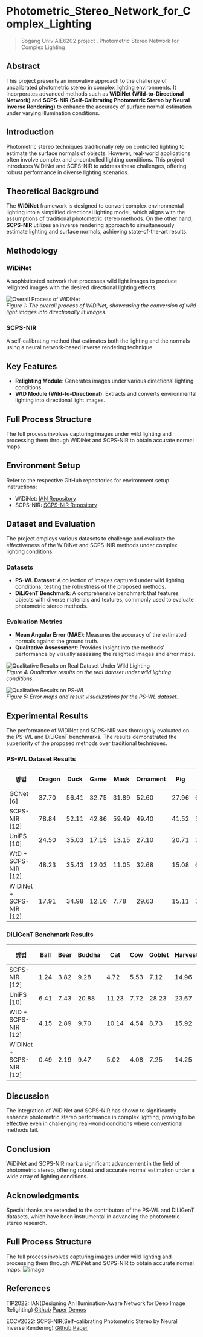 # Photometric_Stereo_Network_for_Complex_Lighting
> Sogang Univ AIE6202 project . Photometric Stereo Network for Complex Lighting

## Abstract
This project presents an innovative approach to the challenge of uncalibrated photometric stereo in complex lighting environments. It incorporates advanced methods such as **WiDiNet (Wild-to-Directional Network)** and **SCPS-NIR (Self-Calibrating Photometric Stereo by Neural Inverse Rendering)** to enhance the accuracy of surface normal estimation under varying illumination conditions.

## Introduction
Photometric stereo techniques traditionally rely on controlled lighting to estimate the surface normals of objects. However, real-world applications often involve complex and uncontrolled lighting conditions. This project introduces WiDiNet and SCPS-NIR to address these challenges, offering robust performance in diverse lighting scenarios.

## Theoretical Background
The **WiDiNet** framework is designed to convert complex environmental lighting into a simplified directional lighting model, which aligns with the assumptions of traditional photometric stereo methods. On the other hand, **SCPS-NIR** utilizes an inverse rendering approach to simultaneously estimate lighting and surface normals, achieving state-of-the-art results.

## Methodology
### WiDiNet
A sophisticated network that processes wild light images to produce relighted images with the desired directional lighting effects.

![Overall Process of WiDiNet](assets/Figure1.PNG)<br>
*Figure 1: The overall process of WiDiNet, showcasing the conversion of wild light images into directionally lit images.*

### SCPS-NIR
A self-calibrating method that estimates both the lighting and the normals using a neural network-based inverse rendering technique.

## Key Features
- **Relighting Module**: Generates images under various directional lighting conditions.
- **WtD Module (Wild-to-Directional)**: Extracts and converts environmental lighting into directional light images.

## Full Process Structure
The full process involves capturing images under wild lighting and processing them through WiDiNet and SCPS-NIR to obtain accurate normal maps.

## Environment Setup
Refer to the respective GitHub repositories for environment setup instructions:
- WiDiNet: [IAN Repository](https://github.com/NK-CS-ZZL/IAN)
- SCPS-NIR: [SCPS-NIR Repository](https://github.com/junxuan-li/SCPS-NIR)

## Dataset and Evaluation
The project employs various datasets to challenge and evaluate the effectiveness of the WiDiNet and SCPS-NIR methods under complex lighting conditions.

### Datasets
- **PS-WL Dataset**: A collection of images captured under wild lighting conditions, testing the robustness of the proposed methods.
- **DiLiGenT Benchmark**: A comprehensive benchmark that features objects with diverse materials and textures, commonly used to evaluate photometric stereo methods.

### Evaluation Metrics
- **Mean Angular Error (MAE)**: Measures the accuracy of the estimated normals against the ground truth.
- **Qualitative Assessment**: Provides insight into the methods' performance by visually assessing the relighted images and error maps.

![Qualitative Results on Real Dataset Under Wild Lighting](assets/Figure4.PNG)<br>
*Figure 4: Qualitative results on the real dataset under wild lighting conditions.*

![Qualitative Results on PS-WL](assets/Figure5.PNG)<br>
*Figure 5: Error maps and result visualizations for the PS-WL dataset.*

## Experimental Results
The performance of WiDiNet and SCPS-NIR was thoroughly evaluated on the PS-WL and DiLiGenT benchmarks. The results demonstrated the superiority of the proposed methods over traditional techniques.

### PS-WL Dataset Results

| 방법 | Dragon | Duck | Game | Mask | Ornament | Pig | Ring | Ring2 | 평균 MAE |
|------|--------|------|------|------|----------|-----|------|-------|----------|
| GCNet [6] | 37.70 | 56.41 | 32.75 | 31.89 | 52.60 | 27.96 | 62.51 | 67.83 | 46.21 |
| SCPS-NIR [12] | 78.84 | 52.11 | 42.86 | 59.49 | 49.40 | 41.52 | 54.92 | 46.31 | 53.18 |
| UniPS [10] | 24.50 | 35.03 | 17.15 | 13.15 | 27.10 | 20.71 | 39.24 | 28.28 | 25.65 |
| WtD + SCPS-NIR [12] | 48.23 | 35.43 | 12.03 | 11.05 | 32.68 | 15.08 | 64.58 | 30.73 | 31.23 |
| WiDiNet + SCPS-NIR [12] | 17.91 | 34.98 | 12.10 | 7.78 | 29.63 | 15.11 | 32.34 | 29.24 | 22.39 |

### DiLiGenT Benchmark Results

| 방법 | Ball | Bear | Buddha | Cat | Cow | Goblet | Harvest | Pot1 | Pot2 | Reading | 평균 MAE |
|------|------|------|--------|-----|-----|--------|---------|------|------|---------|----------|
| SCPS-NIR [12] | 1.24 | 3.82 | 9.28 | 4.72 | 5.53 | 7.12 | 14.96 | 6.73 | 6.50 | 10.54 | 7.05 |
| UniPS [10] | 6.41 | 7.43 | 20.88 | 11.23 | 7.72 | 28.23 | 23.67 | 11.41 | 9.80 | 20.08 | 14.69 |
| WtD + SCPS-NIR [12] | 4.15 | 2.89 | 9.70 | 10.14 | 4.54 | 8.73 | 15.92 | 5.30 | 4.55 | 10.88 | 7.68 |
| WiDiNet + SCPS-NIR [12] | 0.49 | 2.19 | 9.47 | 5.02 | 4.08 | 7.25 | 14.25 | 5.99 | 3.78 | 10.09 | 6.26 |

## Discussion
The integration of WiDiNet and SCPS-NIR has shown to significantly enhance photometric stereo performance in complex lighting, proving to be effective even in challenging real-world conditions where conventional methods fail.

## Conclusion
WiDiNet and SCPS-NIR mark a significant advancement in the field of photometric stereo, offering robust and accurate normal estimation under a wide array of lighting conditions.

## Acknowledgments
Special thanks are extended to the contributors of the PS-WL and DiLiGenT datasets, which have been instrumental in advancing the photometric stereo research.

## Full Process Structure
The full process involves capturing images under wild lighting and processing them through WiDiNet and SCPS-NIR to obtain accurate normal maps.
![image](https://github.com/AIE620-V-V/Photometric_Stereo_Network_for_Complex_Lighting/assets/46189116/e94f1221-020e-4226-89a4-55c66c87318b)


## References
TIP2022: IAN(Designing An Illumination-Aware Network for Deep Image Relighting) [Github](https://github.com/nk-cs-zzl/ian) [Paper](https://arxiv.org/abs/2207.10582) [Demos](https://github.com/nk-cs-zzl/ian#demos)

ECCV2022: SCPS-NIR(Self-calibrating Photometric Stereo by Neural Inverse Rendering) [Github](https://github.com/junxuan-li/SCPS-NIR) [Paper](https://arxiv.org/abs/2207.07815)
